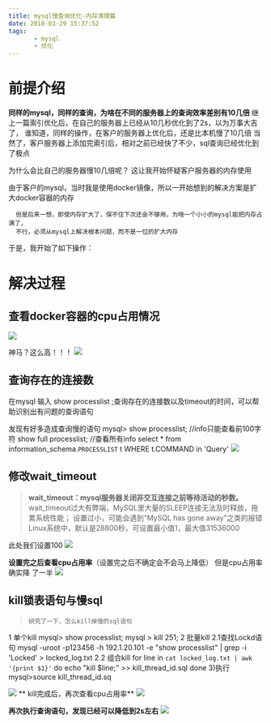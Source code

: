 ```yaml
---
title: mysql慢查询优化-内存清理篇
date: 2018-03-29 15:37:52
tags:
       - mysql
       - 优化
---
```

# 前提介绍

**同样的mysql，同样的查询，为啥在不同的服务器上的查询效率差别有10几倍**
继上一篇索引优化后，在自己的服务器上已经从10几秒优化到了2s，以为万事大吉了，
谁知道，同样的操作，在客户的服务器上优化后，还是比本机慢了10几倍
当然了，客户服务器上添加完索引后，相对之前已经快了不少，sql查询已经优化到了极点

为什么会比自己的服务器慢10几倍呢？
这让我开始怀疑客户服务器的内存使用

由于客户的mysql，当时我是使用docker镜像，所以一开始想到的解决方案是扩大docker容器的内存

      但是后来一想，即使内存扩大了，保不住下次还会不够用，为啥一个小小的mysql能把内存占满了，
      不行，必须从mysql上解决根本问题，而不是一位的扩大内存

于是，我开始了如下操作：
# 解决过程

## 查看docker容器的cpu占用情况
![](1.jpg)

神马？这么高！！！
![](2.jpg)

##  查询存在的连接数
  在mysql 输入 show processlist ;查询存在的连接数以及timeout的时间，可以帮助识别出有问题的查询语句
  
   发现有好多造成查询慢的语句
   mysql> show processlist;  //info只能查看前100字符
      show full processlist;  //查看所有info
      select * from information_schema.`PROCESSLIST` t WHERE t.COMMAND in 'Query'
![](3.jpg)

## 修改wait_timeout

>**wait_timeout：mysql服务器关闭非交互连接之前等待活动的秒数。**
	wait_timeout过大有弊端，MySQL里大量的SLEEP连接无法及时释放，拖累系统性能； 
	设置过小，可能会遇到“MySQL has gone away”之类的报错
	Linux系统中，默认是28800秒，可设置最小值1，最大值31536000
	
此处我们设置100
![](4.jpg)
	
 **设置完之后查看cpu占用率**（设置完之后不确定会不会马上降低）
   但是cpu占用率确实降 了一半
  ![](5.jpg)
  
##  kill锁表语句与慢sql
  
  >     研究了一下，怎么kill掉慢的sql语句
  1 单个kill
  mysql> show processlist;
  mysql > kill 251;
  2 批量kill
  2.1查找Lockd语句
  mysql -uroot -p123456 -h 192.1.20.101 -e "show processlist" | grep -i 'Locked' > locked_log.txt
  2.2   组合kill
	for line in `cat locked_log.txt | awk '{print $1}'`
	do 
	   echo "kill $line;" >> kill_thread_id.sql
	done
	3)执行
  mysql>source kill_thread_id.sq
  
![](6.jpg)
** kill完成后，再次查看cpu占用率**
![](7.jpg)
   
 **再次执行查询语句，发现已经可以降低到2s左右**
![](8.jpg)